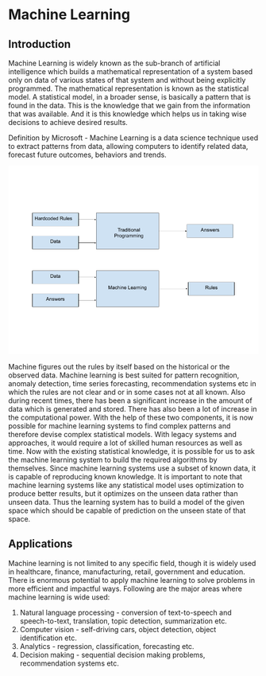 # Machine Learning

## Introduction

Machine Learning is widely known as the sub-branch of artificial intelligence which builds a mathematical representation of a system based only on data of various states of that system and without being explicitly programmed. The mathematical representation is known as the statistical model. A statistical model, in a broader sense, is basically a pattern that is found in the data. This is the knowledge that we gain from the information that was available. And it is this knowledge which helps us in taking wise decisions to achieve desired results. 

Definition by Microsoft - Machine Learning is a data science technique used to extract patterns from data, allowing computers to identify related data, forecast future outcomes, behaviors and trends.

![introduction to machine learning](assets/introduction_to_ml.png)

Machine figures out the rules by itself based on the historical or the observed data. Machine learning is best suited for pattern recognition, anomaly detection, time series forecasting, recommendation systems etc in which the rules are not clear and or in some cases not at all known. 
Also during recent times, there has been a significant increase in the amount of data which is generated and stored. There has also been a lot of increase in the computational power. With the help of these two components, it is now possible for machine learning systems to find complex patterns and therefore devise complex statistical models. With legacy systems and approaches, it would require a lot of skilled human resources as well as time. Now with the existing statistical knowledge, it is possible for us to ask the machine learning system to build the required algorithms by themselves. Since machine learning systems use a subset of known data, it is capable of reproducing known knowledge. It is important to note that machine learning systems like any statistical model uses optimization to produce better results, but it optimizes on the unseen data rather than unseen data. Thus the learning system has to build a model of the given space which should be capable of prediction on the unseen state of that space. 

## Applications
Machine learning is not limited to any specific field, though it is widely used in healthcare, finance, manufacturing, retail, government and education. There is enormous potential to apply machine learning to solve problems in more efficient and impactful ways.
Following are the major areas where machine learning is wide used:  
1. Natural language processing - conversion of text-to-speech and speech-to-text, translation, topic detection, summarization etc.  
2. Computer vision - self-driving cars, object detection, object identification etc.  
3. Analytics - regression, classification, forecasting etc.  
4. Decision making - sequential decision making problems, recommendation systems etc.  

